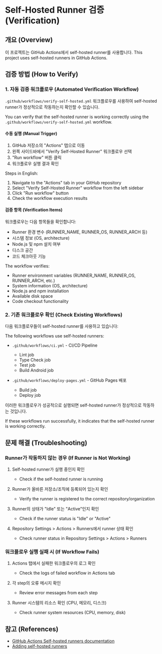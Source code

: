 # Self-Hosted Runner 검증 (Verification)

## 개요 (Overview)

이 프로젝트는 GitHub Actions에서 self-hosted runner를 사용합니다.
This project uses self-hosted runners in GitHub Actions.

## 검증 방법 (How to Verify)

### 1. 자동 검증 워크플로우 (Automated Verification Workflow)

`.github/workflows/verify-self-hosted.yml` 워크플로우를 사용하여 self-hosted runner가 정상적으로 작동하는지 확인할 수 있습니다.

You can verify that the self-hosted runner is working correctly using the `.github/workflows/verify-self-hosted.yml` workflow.

#### 수동 실행 (Manual Trigger)

1. GitHub 저장소의 "Actions" 탭으로 이동
2. 왼쪽 사이드바에서 "Verify Self-Hosted Runner" 워크플로우 선택
3. "Run workflow" 버튼 클릭
4. 워크플로우 실행 결과 확인

Steps in English:
1. Navigate to the "Actions" tab in your GitHub repository
2. Select "Verify Self-Hosted Runner" workflow from the left sidebar
3. Click "Run workflow" button
4. Check the workflow execution results

#### 검증 항목 (Verification Items)

워크플로우는 다음 항목들을 확인합니다:

- Runner 환경 변수 (RUNNER_NAME, RUNNER_OS, RUNNER_ARCH 등)
- 시스템 정보 (OS, architecture)
- Node.js 및 npm 설치 여부
- 디스크 공간
- 코드 체크아웃 기능

The workflow verifies:
- Runner environment variables (RUNNER_NAME, RUNNER_OS, RUNNER_ARCH, etc.)
- System information (OS, architecture)
- Node.js and npm installation
- Available disk space
- Code checkout functionality

### 2. 기존 워크플로우 확인 (Check Existing Workflows)

다음 워크플로우들이 self-hosted runner를 사용하고 있습니다:

The following workflows use self-hosted runners:

- `.github/workflows/ci.yml` - CI/CD Pipeline
  - Lint job
  - Type Check job
  - Test job
  - Build Android job

- `.github/workflows/deploy-pages.yml` - GitHub Pages 배포
  - Build job
  - Deploy job

이러한 워크플로우가 성공적으로 실행되면 self-hosted runner가 정상적으로 작동하는 것입니다.

If these workflows run successfully, it indicates that the self-hosted runner is working correctly.

## 문제 해결 (Troubleshooting)

### Runner가 작동하지 않는 경우 (If Runner is Not Working)

1. Self-hosted runner가 실행 중인지 확인
   - Check if the self-hosted runner is running
   
2. Runner가 올바른 저장소/조직에 등록되어 있는지 확인
   - Verify the runner is registered to the correct repository/organization
   
3. Runner의 상태가 "Idle" 또는 "Active"인지 확인
   - Check if the runner status is "Idle" or "Active"
   
4. Repository Settings > Actions > Runners에서 runner 상태 확인
   - Check runner status in Repository Settings > Actions > Runners

### 워크플로우 실행 실패 시 (If Workflow Fails)

1. Actions 탭에서 실패한 워크플로우의 로그 확인
   - Check the logs of failed workflow in Actions tab
   
2. 각 step의 오류 메시지 확인
   - Review error messages from each step
   
3. Runner 시스템의 리소스 확인 (CPU, 메모리, 디스크)
   - Check runner system resources (CPU, memory, disk)

## 참고 (References)

- [GitHub Actions Self-hosted runners documentation](https://docs.github.com/en/actions/hosting-your-own-runners/about-self-hosted-runners)
- [Adding self-hosted runners](https://docs.github.com/en/actions/hosting-your-own-runners/adding-self-hosted-runners)
